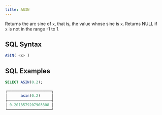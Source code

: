 ```yaml
---
title: ASIN
---
```


Returns the arc sine of `x`, that is, the value whose sine is `x`. Returns NULL if `x` is not in the range -1 to 1.

## SQL Syntax

```sql
ASIN( <x> )
```

## SQL Examples

```sql
SELECT ASIN(0.2);

┌────────────────────┐
│      asin(0.2)     │
├────────────────────┤
│ 0.2013579207903308 │
└────────────────────┘
```